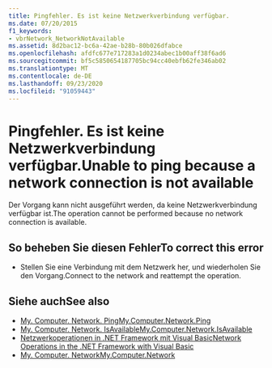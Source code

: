 ```yaml
---
title: Pingfehler. Es ist keine Netzwerkverbindung verfügbar.
ms.date: 07/20/2015
f1_keywords:
- vbrNetwork_NetworkNotAvailable
ms.assetid: 8d2bac12-bc6a-42ae-b28b-80b026dfabce
ms.openlocfilehash: afdfc677e717283a1d0234abec1b00aff38f6ad6
ms.sourcegitcommit: bf5c5850654187705bc94cc40ebfb62fe346ab02
ms.translationtype: MT
ms.contentlocale: de-DE
ms.lasthandoff: 09/23/2020
ms.locfileid: "91059443"
---
```

# <a name="unable-to-ping-because-a-network-connection-is-not-available"></a><span data-ttu-id="611b1-102">Pingfehler. Es ist keine Netzwerkverbindung verfügbar.</span><span class="sxs-lookup"><span data-stu-id="611b1-102">Unable to ping because a network connection is not available</span></span>

<span data-ttu-id="611b1-103">Der Vorgang kann nicht ausgeführt werden, da keine Netzwerkverbindung verfügbar ist.</span><span class="sxs-lookup"><span data-stu-id="611b1-103">The operation cannot be performed because no network connection is available.</span></span>  
  
## <a name="to-correct-this-error"></a><span data-ttu-id="611b1-104">So beheben Sie diesen Fehler</span><span class="sxs-lookup"><span data-stu-id="611b1-104">To correct this error</span></span>  
  
- <span data-ttu-id="611b1-105">Stellen Sie eine Verbindung mit dem Netzwerk her, und wiederholen Sie den Vorgang.</span><span class="sxs-lookup"><span data-stu-id="611b1-105">Connect to the network and reattempt the operation.</span></span>  
  
## <a name="see-also"></a><span data-ttu-id="611b1-106">Siehe auch</span><span class="sxs-lookup"><span data-stu-id="611b1-106">See also</span></span>

- [<span data-ttu-id="611b1-107">My. Computer. Network. Ping</span><span class="sxs-lookup"><span data-stu-id="611b1-107">My.Computer.Network.Ping</span></span>](xref:Microsoft.VisualBasic.Devices.Network.Ping%2A)
- [<span data-ttu-id="611b1-108">My. Computer. Network. IsAvailable</span><span class="sxs-lookup"><span data-stu-id="611b1-108">My.Computer.Network.IsAvailable</span></span>](xref:Microsoft.VisualBasic.Devices.Network.IsAvailable)
- <span data-ttu-id="611b1-109">[Netzwerkoperationen in .NET Framework mit Visual Basic](/previous-versions/visualstudio/visual-studio-2010/ms172756(v=vs.100))</span><span class="sxs-lookup"><span data-stu-id="611b1-109">[Network Operations in the .NET Framework with Visual Basic](/previous-versions/visualstudio/visual-studio-2010/ms172756(v=vs.100))</span></span>
- [<span data-ttu-id="611b1-110">My. Computer. Network</span><span class="sxs-lookup"><span data-stu-id="611b1-110">My.Computer.Network</span></span>](xref:Microsoft.VisualBasic.Devices.Network)
